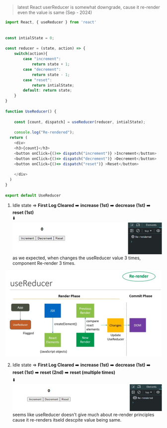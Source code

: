 > latest React userReducer is somewhat downgrade, cause it re-render even the value is same (Sep - 2024)
```javascript
import React, { useReducer } from 'react'


const intialState = 0;

const reducer = (state, action) => {
    switch(action){
        case "increment":
            return state + 1;
        case "decrement":
            return state - 1;
        case "reset":
            return intialState;    
        default: return state;    
    }
}

function UseReducer() {

    const [count, dispatch] = useReducer(reducer, intialState);

    console.log("Re-rendered");
  return (
    <div>
    <h3>{count}</h3>
    <button onClick={()=> dispatch("increment")} >Increment</button>
    <button onClick={()=> dispatch("decrement")} >Decrement</button>
    <button onClick={()=> dispatch("reset")} >Reset</button>
      
    </div>
  )
}

export default UseReducer
```



1. Idle state => **First Log Cleared** ➡️ **increase (1st)** ➡️ **decrease (1st)** ➡️ **reset (1st)**  
⬇️
![0301](../../Images/0301.JPG)
as we expected, when changes the useReducer value 3 times, component Re-render 3 times.

![0302](../../Images/0302.JPG)

2. Idle state => **First Log Cleared** ➡️ **increase (1st)** ➡️ **decrease (1st)** ➡️ **reset (1st)**  ➡️ **reset (2nd)**    ➡️ **reset (multiple times)**  
⬇️
![0303](../../Images/0303.JPG)
seems like useReducer doesn't give much about re-render principles cause it re-renders itseld descpite value being same.